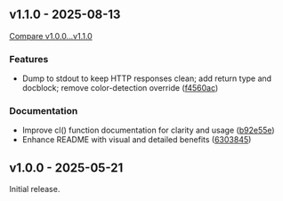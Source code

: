 ## v1.1.0 - 2025-08-13

[Compare v1.0.0...v1.1.0](https://github.com/lemmon/cl/compare/v1.0.0...v1.1.0)

### Features
- Dump to stdout to keep HTTP responses clean; add return type and docblock; remove color-detection override ([f4560ac](https://github.com/lemmon/cl/commit/f4560ac))

### Documentation
- Improve cl() function documentation for clarity and usage ([b92e55e](https://github.com/lemmon/cl/commit/b92e55e))
- Enhance README with visual and detailed benefits ([6303845](https://github.com/lemmon/cl/commit/6303845))

## v1.0.0 - 2025-05-21

Initial release.
